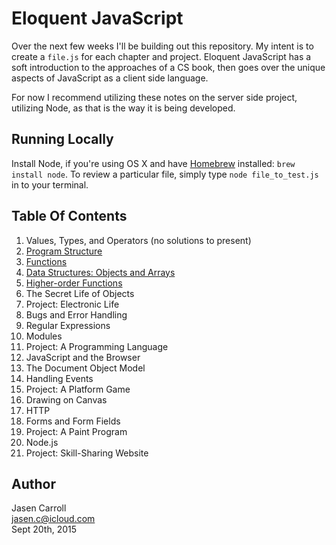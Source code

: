# Eloquent JavaScript

Over the next few weeks I'll be building out this repository. My intent
is to create a `file.js` for each chapter and project. Eloquent JavaScript
has a soft introduction to the approaches of a CS book, then goes over the
unique aspects of JavaScript as a client side language.

For now I recommend utilizing these notes on the server side project, utilizing
Node, as that is the way it is being developed.

## Running Locally

Install Node, if you're using OS X and have [Homebrew][1] installed: `brew
install node`. To review a particular file, simply type `node file_to_test.js`
in to your terminal.

## Table Of Contents

1. Values, Types, and Operators (no solutions to present)
2. [Program Structure](ch-2.js)
3. [Functions](ch-3.js)
4. [Data Structures: Objects and Arrays](ch-4.js)
5. [Higher-order Functions](ch-5.js)
6. The Secret Life of Objects
7. Project: Electronic Life
8. Bugs and Error Handling
9. Regular Expressions
10. Modules
11. Project: A Programming Language
12. JavaScript and the Browser
13. The Document Object Model
14. Handling Events
15. Project: A Platform Game
16. Drawing on Canvas
17. HTTP
18. Forms and Form Fields
19. Project: A Paint Program
20. Node.js
21. Project: Skill-Sharing Website


## Author

Jasen Carroll  
jasen.c@icloud.com  
Sept 20th, 2015


[1]: http://brew.sh/
